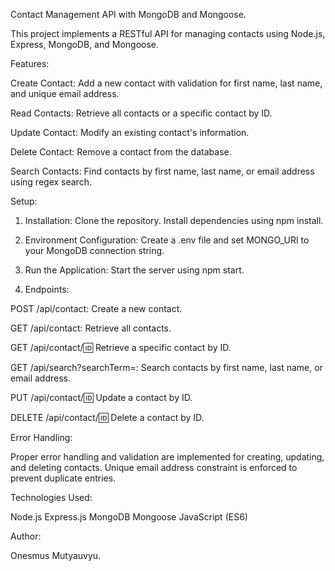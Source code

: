 Contact Management API with MongoDB and Mongoose.

This project implements a RESTful API for managing contacts using Node.js, Express, MongoDB, and Mongoose.



Features:

Create Contact: Add a new contact with validation for first name, last name, and unique email address.

Read Contacts: Retrieve all contacts or a specific contact by ID.

Update Contact: Modify an existing contact's information.

Delete Contact: Remove a contact from the database.

Search Contacts: Find contacts by first name, last name, or email address using regex search.


Setup:

1. Installation:
Clone the repository.
Install dependencies using npm install.

2. Environment Configuration:
Create a .env file and set MONGO_URI to your MongoDB connection string.

3. Run the Application:
Start the server using npm start.

4. Endpoints:

POST /api/contact: Create a new contact.

GET /api/contact: Retrieve all contacts.

GET /api/contact/:id: Retrieve a specific contact by ID.

GET /api/search?searchTerm=<term>: Search contacts by first name, last name, or email address.

PUT /api/contact/:id: Update a contact by ID.

DELETE /api/contact/:id: Delete a contact by ID.



Error Handling:

Proper error handling and validation are implemented for creating, updating, and deleting contacts.
Unique email address constraint is enforced to prevent duplicate entries.


Technologies Used:

Node.js
Express.js
MongoDB
Mongoose
JavaScript (ES6)


Author:

Onesmus Mutyauvyu.
